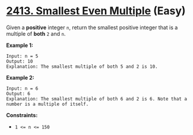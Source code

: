 # [2413. Smallest Even Multiple][link] (Easy)

[link]: https://leetcode.com/problems/smallest-even-multiple/

Given a **positive** integer `n`, return the smallest positive integer that is a multiple of
**both** `2` and  `n`.

**Example 1:**

```
Input: n = 5
Output: 10
Explanation: The smallest multiple of both 5 and 2 is 10.
```

**Example 2:**

```
Input: n = 6
Output: 6
Explanation: The smallest multiple of both 6 and 2 is 6. Note that a number is a multiple of itself.
```

**Constraints:**

- `1 <= n <= 150`
